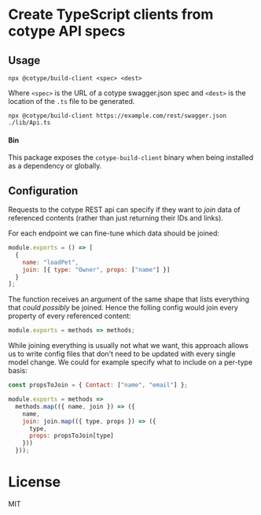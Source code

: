 # Create TypeScript clients from cotype API specs

## Usage

```
npx @cotype/build-client <spec> <dest>
```

Where `<spec>` is the URL of a cotype swagger.json spec and `<dest>` is the location of the `.ts` file to be generated.

```
npx @cotype/build-client https://example.com/rest/swagger.json ./lib/Api.ts
```

#### Bin

This package exposes the `cotype-build-client` binary when being installed as a
dependency or globally.

## Configuration

Requests to the cotype REST api can specify if they want to _join_ data of referenced contents (rather than just returning their IDs and links).

For each endpoint we can fine-tune which data should be joined:

```js
module.exports = () => [
  {
    name: "loadPet",
    join: [{ type: "Owner", props: ["name"] }]
  }
];
```

The function receives an argument of the same shape that lists everything that _could possibly_ be joined. Hence the folling config would join every property of every referenced content:

```js
module.exports = methods => methods;
```

While joining everything is usually not what we want, this approach allows us to write config files that don't need to be updated with every single model change. We could for example specify what to include on a per-type basis:

```js
const propsToJoin = { Contact: ["name", "email"] };

module.exports = methods =>
  methods.map(({ name, join }) => ({
    name,
    join: join.map(({ type, props }) => ({
      type,
      props: propsToJoin[type]
    }))
  }));
```

# License

MIT
